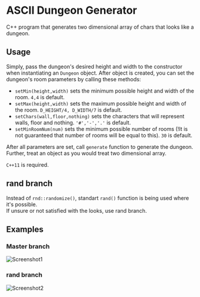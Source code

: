 # ASCII Dungeon Generator
C++ program that generates two dimensional array of chars that looks like a dungeon. 

## Usage
Simply, pass the dungeon's desired height and width to the constructor when
instantiating an `Dungeon` object. After object is created, you can set the dungeon's room parameters by calling these methods:  
* `setMin(height,width)` sets the minimum possible height and width of the room. `4,4` is default.  
* `setMax(height,width)` sets the maximum possible height and width of the room. `D_HEIGHT/4, D_WIDTH/7` is default.  
* `setChars(wall,floor,nothing)` sets the characters that will represent walls, floor and nothing. `'#','-','.'` is default.  
* `setMinRoomNum(num)` sets the minimum possible number of rooms (!It is not guaranteed that number of rooms will be equal to this). `30` is default.  

After all parameters are set, call `generate` function to generate the dungeon. Further, treat an object as you would treat two dimensional array.    
  
`C++11` is required.

## rand branch
Instead of `rnd::randomize()`, standart `rand()` function is being used where it's possible.  
If unsure or not satisfied with the looks, use rand branch.

## Examples
### Master branch
![Screenshot1](https://github.com/7Y3RPXK3ETDCNRDD/dungeon_generator/blob/screenshots/Screenshots/example.png)

### rand branch
![Screenshot2](https://github.com/7Y3RPXK3ETDCNRDD/dungeon_generator/blob/screenshots/Screenshots/2015-08-14-1439496514.png)
